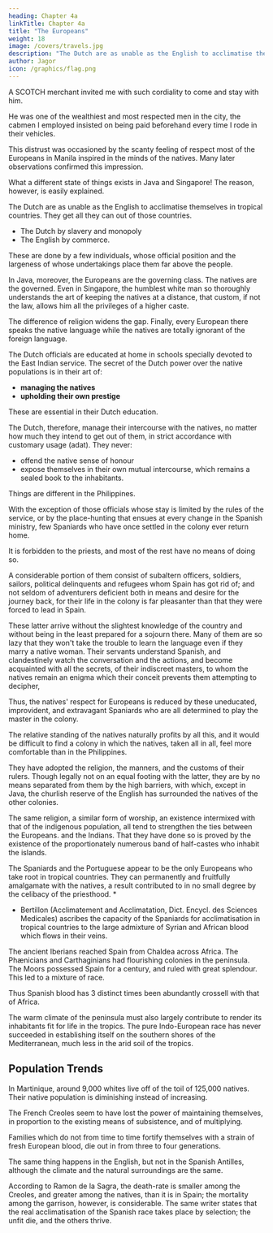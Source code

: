 ```yaml
---
heading: Chapter 4a
linkTitle: Chapter 4a
title: "The Europeans"
weight: 18
image: /covers/travels.jpg
description: "The Dutch are as unable as the English to acclimatise themselves in tropical countries. They get all they can out of those countries"
author: Jagor
icon: /graphics/flag.png
---
```



<!-- COMPARATIVE POBITION OF EUROPEANS AND NATIVES IN ENGLISH, DUTCH, AND SPANISH COLONIES. -INFLUENCE OF SPANISH COLONIAL POLICY ON THE MANNERS AND CUSTOMS OF THE NATIVES.—THE COMFORTS OF PHILIPPINE LIFE.—COCOAPALM TREES, BAMBOOS. -->

A SCOTCH merchant <!-- to whom I brought a letter of introduction --> invited me with such cordiality to come and stay with him.<!-- , that I found myself unable to refuse. While thus living under the roof and protection of --> 

He was one of the wealthiest and most respected men in the city, the cabmen I employed insisted on being paid beforehand every time I rode in their vehicles. 

This distrust was occasioned by the scanty feeling of respect most of the Europeans in Manila inspired in the minds of the natives. Many later observations confirmed this impression. 

What a different state of things exists in Java and Singapore! The reason, however, is easily explained.

The Dutch are as unable as the English to acclimatise themselves in tropical countries. They get all they can out of those countries. <!--  in which they are only temporary sojourners, the former --> 
- The Dutch by slavery and monopoly
- The English by commerce. 

These are done by a <!-- In both cases, however, the end is accomplished by comparatively --> few individuals, whose official position and the largeness of whose undertakings place them far above the people. 

In Java, moreover, the Europeans are the governing class. The natives are the governed. Even in Singapore, the humblest white man so thoroughly understands the art of keeping the natives at a distance, that custom, if not the law, allows him all the privileges of a higher caste. 

The difference of religion widens the gap. Finally, every European there speaks the native language while the natives are totally ignorant of the foreign language.

The Dutch officials are educated at home in schools specially devoted to the East Indian service.  The secret of the Dutch power over the native populations is in their art of:
- **managing the natives**
- **upholding their own prestige**

These are essential in their Dutch education. 

The Dutch, therefore, manage their intercourse with the natives, no matter how much they intend to get out of them, in strict accordance with customary usage (adat). They never:
- offend the native sense of honour
- expose themselves in their own mutual intercourse, which remains a sealed book to the inhabitants.

Things are different in the Philippines. 

With the exception of those officials whose stay is limited by the rules of the service, or by the place-hunting that ensues at every change in the Spanish ministry, few Spaniards who have once settled in the colony ever return home. 

It is forbidden to the priests, and most of the rest have no means of doing so. 

A considerable portion of them consist of subaltern officers, soldiers, sailors, political delinquents and refugees whom Spain has got rid of; and not seldom of adventurers deficient both in means and desire for the journey back, for their life in the colony is far pleasanter than that they were forced to lead in Spain.

These latter arrive without the slightest knowledge of the country and without being in the least prepared for a sojourn there. Many of them are so lazy that they won't take the trouble to learn the language even if they marry a native woman. Their servants understand Spanish, and clandestinely watch the conversation and the actions, and become acquainted with all the secrets, of their indiscreet masters, to whom the natives remain an enigma which their conceit prevents them attempting to decipher,

Thus, the natives' respect for Europeans is reduced by these uneducated, improvident, and extravagant Spaniards who <!-- , no matter what may have been their position at home,  -->are all determined to play the master in the colony. 

The relative standing of the natives naturally profits by all this, and it would be difficult to find a colony in which the natives, taken all in all, feel more comfortable than in the Philippines. 

They have adopted the religion, the manners, and the customs of their rulers. Though legally not on an equal footing with the latter, they are by no means separated from them by the high barriers, with which, except in Java, the churlish reserve of the English has surrounded the natives of the other colonies.

The same religion, a similar form of worship, an existence intermixed with that of the indigenous population, all tend to strengthen the ties between the Europeans. and the Indians. That they have done so is proved by the existence of the proportionately numerous band of half-castes who inhabit the islands.

The Spaniards and the Portuguese appear to be the only Europeans who take root in tropical countries. They can permanently and fruitfully amalgamate with the natives, a result contributed to in no small degree by the celibacy of the priesthood. *

* Bertillon (Acclimatement and Acclimatation, Dict. Encycl. des Sciences Medicales) ascribes the capacity of the Spaniards for acclimatisation in tropical countries to the large admixture of Syrian and African blood which flows in their veins. 

The ancient Iberians reached Spain from Chaldea across Africa. The Phænicians and Carthaginians had flourishing colonies in the peninsula. The Moors possessed Spain for a century, and ruled with great splendour. This led to a mixture of race. 

Thus Spanish blood has 3 distinct times been abundantly crossell with that of Africa. 

The warm climate of the peninsula must also largely contribute to render its inhabitants fit for life in the tropics. The pure Indo-European race has never succeeded in establishing itself on the southern shores of the Mediterranean, much less in the arid soil of the tropics.


## Population Trends

In Martinique, around 9,000 whites live off of the toil of 125,000 natives. Their native population is diminishing instead of increasing. 

The French Creoles seem to have lost the power of maintaining themselves, in proportion to the existing means of subsistence, and of multiplying.

Families which do not from time to time fortify themselves with a strain of fresh European blood, die out in from three to four generations. 

The same thing happens in the English, but not in the Spanish Antilles, although the climate and the natural surroundings are the same. 

According to Ramon de la Sagra, the death-rate is smaller among the Creoles, and greater among the natives, than it is in Spain; the mortality among the garrison, however, is considerable. The same writer states that the real acclimatisation of the Spanish race takes place by selection; the unfit die, and the others thrive.

